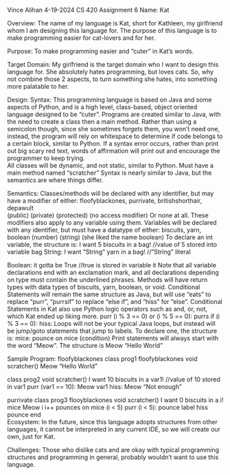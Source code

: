 Vince Alihan
4-19-2024
CS 420
Assignment 6
Name: Kat

Overview:
The name of my language is Kat, short for Kathleen, my girlfriend whom I am designing this language for. The purpose of this language is to make programming easier for cat-lovers and for her. 

Purpose:
To make programming easier and “cuter” in Kat’s words.

Target Domain:
My girlfriend is the target domain who I want to design this language for. She absolutely hates programming, but loves cats. So, why not combine those 2 aspects, to turn something she hates, into something more palatable to her.

Design:
Syntax:
This programming language is based on Java and some aspects of Python, and is a high level, class-based, object oriented language designed to be “cuter”.
Programs are created similar to Java, with the need to create a class then a main method. 
Rather than using a semicolon though, since she sometimes forgets them, you won’t need one, instead, the program will rely on whitespace to determine if code belongs to a certain block, similar to Python. 
If a syntax error occurs, rather than print out big scary red text, words of affirmation will print out and encourage the programmer to keep trying.  
All classes will be dynamic, and not static, similar to Python.
Must have a main method named “scratcher” 
Syntax is nearly similar to Java, but the semantics are where things differ.

Semantics:
Classes/methods will be declared with any identifier, but may have a modifier of either: 
floofyblackones, purrivate, britishshorthair, depawult   
(public)               (private)     (protected)     (no access modifier)
Or none at all. 
	These modifiers also apply to any variable using them.
Variables will be declared with any identifier, but must have a datatype of either:
	biscuits,          yarn,          boolean 
	(number)        (string)       (she liked the name boolean)
	To declare an int variable, the structure is:
	I want 5 biscuits in a bag! //value of 5 stored into variable bag
	String:
	I want “String” yarn in a bag! //”String” literal
	
Boolean:
	it gotta be True //true is stored in variable it
	Note that all variable declarations end with an exclamation mark, and all declarations depending on type must contain the underlined phrases.
Methods will have return types with data types of biscuits, yarn, boolean, or void.
Conditional Statements will remain the same structure as Java, but will use “eats” to replace “purr”, “purrsif” to replace “else if”, and “hiss” for “else”.  Conditional Statements in Kat also use Python logic operators such as and, or, not, which Kat ended up liking more.
	purr (i % 3 == 0) or (i % 5 == 0): 
	purrs if (i % 3 == 0):
	hiss:
Loops will not be your typical Java loops, but instead will be jump/goto statements that jump to labels. To declare one, the structure is:
mice:
	pounce on mice (condition)
Print statements will always start with the word “Meow”. The structure is
	Meow “Hello World”
	


Sample Program:
floofyblackones class prog1
	floofyblackones void scratcher()
		Meow “Hello World”
	
class prog2
	void scratcher()
		I want 10 biscuits in a var1!  //value of 10 stored in var1
		purr (var1 == 10):
			Meow var1
		hiss:
			Meow “Not enough”

purrivate class prog3
	flooyblackones void scratcher()
		I want 0 biscuits in a i!
		mice
			Meow i
			i++
		pounces on mice (i < 5)
		purr (i < 5):
			pounce label
		hiss 
			pounce end					
Ecosystem:
In the future, since this language adopts structures from other languages, it cannot be interpreted in any current IDE, so we will create our own, just for Kat. 

Challenges:
Those who dislike cats and are okay with typical programming structures and programming in general, probably wouldn’t want to use this language. 
